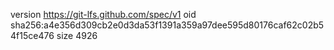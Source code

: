 version https://git-lfs.github.com/spec/v1
oid sha256:a4e356d309cb2e0d3da53f1391a359a97dee595d80176caf62c02b54f15ce476
size 4926
